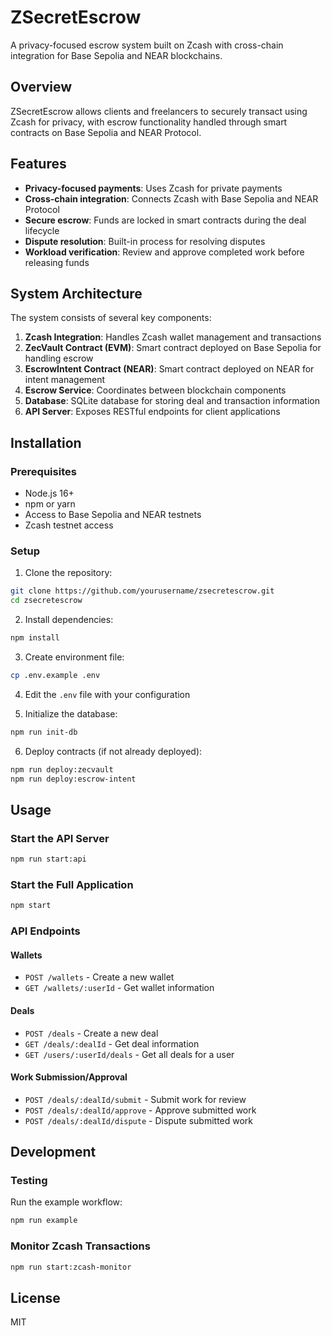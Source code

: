 # ZSecretEscrow

A privacy-focused escrow system built on Zcash with cross-chain integration for Base Sepolia and NEAR blockchains.

## Overview

ZSecretEscrow allows clients and freelancers to securely transact using Zcash for privacy, with escrow functionality handled through smart contracts on Base Sepolia and NEAR Protocol.

## Features

- **Privacy-focused payments**: Uses Zcash for private payments
- **Cross-chain integration**: Connects Zcash with Base Sepolia and NEAR Protocol
- **Secure escrow**: Funds are locked in smart contracts during the deal lifecycle
- **Dispute resolution**: Built-in process for resolving disputes
- **Workload verification**: Review and approve completed work before releasing funds

## System Architecture

The system consists of several key components:

1. **Zcash Integration**: Handles Zcash wallet management and transactions
2. **ZecVault Contract (EVM)**: Smart contract deployed on Base Sepolia for handling escrow
3. **EscrowIntent Contract (NEAR)**: Smart contract deployed on NEAR for intent management
4. **Escrow Service**: Coordinates between blockchain components
5. **Database**: SQLite database for storing deal and transaction information
6. **API Server**: Exposes RESTful endpoints for client applications

## Installation

### Prerequisites

- Node.js 16+ 
- npm or yarn
- Access to Base Sepolia and NEAR testnets
- Zcash testnet access

### Setup

1. Clone the repository:
```bash
git clone https://github.com/yourusername/zsecretescrow.git
cd zsecretescrow
```

2. Install dependencies:
```bash
npm install
```

3. Create environment file:
```bash
cp .env.example .env
```

4. Edit the `.env` file with your configuration

5. Initialize the database:
```bash
npm run init-db
```

6. Deploy contracts (if not already deployed):
```bash
npm run deploy:zecvault
npm run deploy:escrow-intent
```

## Usage

### Start the API Server

```bash
npm run start:api
```

### Start the Full Application

```bash
npm start
```

### API Endpoints

#### Wallets
- `POST /wallets` - Create a new wallet
- `GET /wallets/:userId` - Get wallet information

#### Deals
- `POST /deals` - Create a new deal
- `GET /deals/:dealId` - Get deal information
- `GET /users/:userId/deals` - Get all deals for a user

#### Work Submission/Approval
- `POST /deals/:dealId/submit` - Submit work for review
- `POST /deals/:dealId/approve` - Approve submitted work
- `POST /deals/:dealId/dispute` - Dispute submitted work

## Development

### Testing

Run the example workflow:
```bash
npm run example
```

### Monitor Zcash Transactions

```bash
npm run start:zcash-monitor
```

## License

MIT